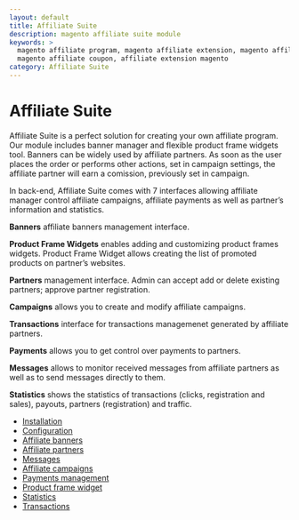 ```yaml
---
layout: default
title: Affiliate Suite
description: magento affiliate suite module
keywords: >
  magento affiliate program, magento affiliate extension, magento affiliate plugin, 
  magento affiliate coupon, affiliate extension magento
category: Affiliate Suite
---
```


# Affiliate Suite

Affiliate Suite is a perfect solution for creating your own affiliate program. Our module includes banner manager and flexible product frame widgets tool. Banners can be widely used by affiliate partners. As soon as the user places the order or performs other actions, set in campaign settings, the affiliate partner will earn a comission, previously set in campaign.

In back-end, Affiliate Suite comes with 7 interfaces allowing affiliate manager control affiliate campaigns, affiliate payments as well as partner’s information and statistics.

**Banners** affiliate banners management interface.

**Product Frame Widgets** enables adding and customizing product frames widgets. Product Frame Widget allows creating the list of promoted products on partner’s websites.

**Partners** management interface. Admin can accept add or delete existing partners; approve partner registration.

**Campaigns** allows you to create and modify affiliate campaigns.

**Transactions** interface for transactions managemenet generated by affiliate partners.

**Payments** allows you to get control over payments to partners.

**Messages**  allows to monitor received messages from affiliate partners as well as to send messages directly to them.

**Statistics** shows the statistics of transactions (clicks, registration and sales), payouts, partners (registration) and traffic.

- [Installation](installation/)
- [Configuration](configuration/)
- [Affiliate banners](affiliate-banners/)
- [Affiliate partners](affiliate-partners/)
- [Messages](messages/)
- [Affiliate campaigns](affiliate-campaigns/)
- [Payments management](payments-management/)
- [Product frame widget](product-frame-widget/)
- [Statistics](statistics/)
- [Transactions](transactions/)